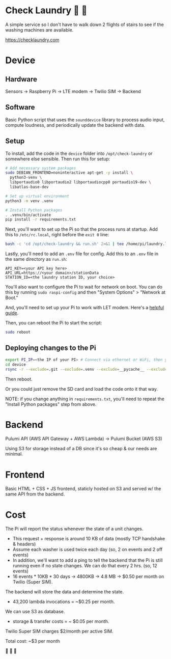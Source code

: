 # Check Laundry 🤔 🧺

A simple service so I don't have to walk down 2 flights of stairs to see if the washing machines are available.

https://checklaundry.com


# Device

## Hardware
Sensors -> Raspberry Pi -> LTE modem -> Twilio SIM -> Backend

## Software
Basic Python script that uses the `sounddevice` library to process audio input, compute loudness, and periodically update the backend with data.

## Setup
To install, add the code in the `device` folder into `/opt/check-laundry` or somewhere else sensible. Then run this for setup:
```bash
# Add necessary system packages
sudo DEBIAN_FRONTEND=noninteractive apt-get -y install \
  python3-venv \
  libportaudio0 libportaudio2 libportaudiocpp0 portaudio19-dev \
  libatlas-base-dev

# Set up virtual environment
python3 -m venv .venv

# Install Python packages
. .venv/bin/activate
pip install -r requirements.txt
```

Next, you'll want to set up the Pi so that the process runs at startup. Add this to `/etc/rc.local`, right before the `exit 0` line:
```bash
bash -c 'cd /opt/check-laundry && run.sh' 2>&1 | tee /home/pi/laundry.log &
```

Lastly, you'll need to add an `.env` file for config. Add this to an `.env` file in the same directory as `run.sh`:
```
API_KEY=<your API key here>
API_URL=https://<your domain>/stationData
STATION_ID=<the laundry station ID, your choice>
```

You'll also want to configure the Pi to wait for network on boot. You can do this by running `sudo raspi-config` and then "System Options" > "Network at Boot."

And, you'll need to set up your Pi to work with LET modem. Here's a [helpful guide](https://www.twilio.com/docs/iot/supersim/getting-started-super-sim-raspberry-pi-sixfab-cellular-iot-hat).

Then, you can reboot the Pi to start the script:
```bash
sudo reboot
```

## Deploying changes to the Pi
```bash
export PI_IP=<the IP of your PI> # Connect via ethernet or WiFi, then you can use nmap and/or arp-scan to find the IP
cd device
rsync -r --exclude=.git --exclude=.venv --exclude=__pycache__ --exclude=.DS_Store ./ pi@$PI_IP:/opt/check-laundry
```
Then reboot.

Or you could just remove the SD card and load the code onto it that way.

NOTE: if you change anything in `requirements.txt`, you'll need to repeat the "Install Python packages" step from above.

# Backend
Pulumi API (AWS API Gateway + AWS Lambda) -> Pulumi Bucket (AWS S3)

Using S3 for storage instead of a DB since it's so cheap & our needs are minimal.


# Frontend
Basic HTML + CSS + JS frontend, staticly hosted on S3 and served w/ the same API from the backend.


# Cost
The Pi will report the status whenever the state of a unit changes.
  - This request + response is around 10 KB of data (mostly TCP handshake & headers)
  - Assume each washer is used twice each day (so, 2 on events and 2 off events)
  - In addition, we'll want to add a ping to tell the backend that the Pi is still running even if no state changes. We can do that every 2 hrs. (so, 12 events)
  - 16 events * 10KB * 30 days -> 4800KB -> 4.8 MB -> $0.50 per month on Twilio (Super SIM).

The backend will store the data and determine the state.
  - 43,200 lambda invocations = ~$0.25 per month.

We can use S3 as database.
  - storage & transfer costs = ~ $0.05 per month.

Twilio Super SIM charges $2/month per active SIM.

Total cost: ~$3 per month

🎉 🎉 🎉 
